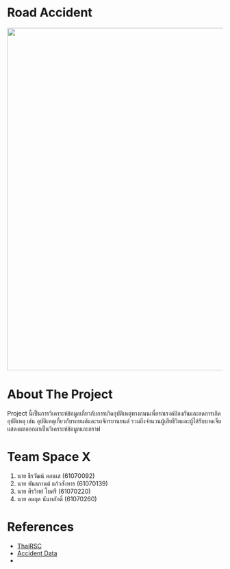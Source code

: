 # Road Accident
<img src="https://i.ytimg.com/vi/8gIjcKj6IGg/maxresdefault.jpg" width="800"><br>

# About The Project
<p>Project นี้เป็นการวิเคราะห์ข้อมูลเกี่ยวกับการเกิดอุบัติเหตุทางถนนเพื่อรณรงค์ป้องกันและลดการเกิดอุบัติเหตุ เช่น อุบัติเหตุเกี่ยวกับรถยนต์และรถจักรยานยนต์ รวมถึงจำนวนผู้เสียชีวิตและผู้ได้รับบาดเจ็บ แสดงผลออกมาเป็นวิเคราะห์ข้อมูลและกราฟ</p>

# Team Space X
<ol>
    <li>นาย ธีรวัฒน์ ดอนเส (61070092)</li>
    <li>นาย พันธกานต์ แก้วสังหาร (61070139)</li>
    <li>นาย ศิรวิทย์ โบศรี (61070220)</li>
    <li>นาย อมฤต นันทภักดิ์ (61070260)</li>
</ol>

# References
<ul>
    <li><a href="http://www.thairsc.com/">ThaiRSC</a></li>
    <li><a href="https://data.go.th/DatasetDetail.aspx?id=71aa612f-adaf-4b0d-b81b-ccdfd97efeef">Accident Data</a><li>
</ul>
